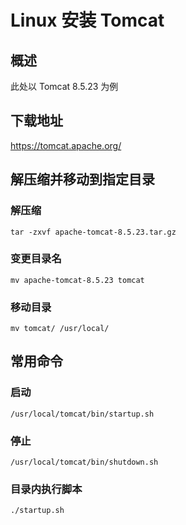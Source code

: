 # Linux 安装 Tomcat

## 概述

此处以 Tomcat 8.5.23 为例

## 下载地址

https://tomcat.apache.org/

## 解压缩并移动到指定目录

### 解压缩

```text
tar -zxvf apache-tomcat-8.5.23.tar.gz
```

### 变更目录名

```text
mv apache-tomcat-8.5.23 tomcat
```

### 移动目录

```text
mv tomcat/ /usr/local/
```

## 常用命令

### 启动

```text
/usr/local/tomcat/bin/startup.sh
```

### 停止

```text
/usr/local/tomcat/bin/shutdown.sh
```

### 目录内执行脚本

```text
./startup.sh
```